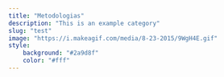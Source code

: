 ```yaml
---
title: "Metodologias"
description: "This is an example category"
slug: "test"
image: "https://i.makeagif.com/media/8-23-2015/9WgH4E.gif"
style:
    background: "#2a9d8f"
    color: "#fff"
---
```

